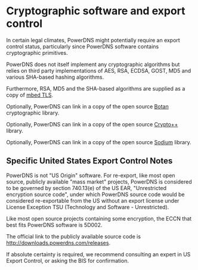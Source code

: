 # Cryptographic software and export control
In certain legal climates, PowerDNS might potentially require an export control status, particularly since PowerDNS software contains cryptographic primitives.

PowerDNS does not itself implement any cryptographic algorithms but relies on third party implementations of AES, RSA, ECDSA, GOST, MD5 and various SHA-based hashing algorithms.

Furthermore, RSA, MD5 and the SHA-based algorithms are supplied as a copy of [mbed TLS](https://tls.mbed.org/).

Optionally, PowerDNS can link in a copy of the open source [Botan](http://botan.randombits.org/) cryptographic library.

Optionally, PowerDNS can link in a copy of the open source [Crypto++](http://www.cryptopp.com/) library.

Optionally, PowerDNS can link in a copy of the open source [Sodium](https://libsodium.org/) library.

## Specific United States Export Control Notes

PowerDNS is not "US Origin" software. For re-export, like most open source,
publicly available "mass market" projects, PowerDNS is considered to be
governed by section 740.13(e) of the US EAR, "Unrestricted encryption source
code", under which PowerDNS source code would be considered re-exportable
from the US without an export license under License Exception TSU
(Technology and Software - Unrestricted).

Like most open source projects containing some encryption, the ECCN that
best fits PowerDNS software is 5D002.

The official link to the publicly available source code is
<http://downloads.powerdns.com/releases>.

If absolute certainty is required, we recommend consulting an expert in US
Export Control, or asking the BIS for confirmation.
